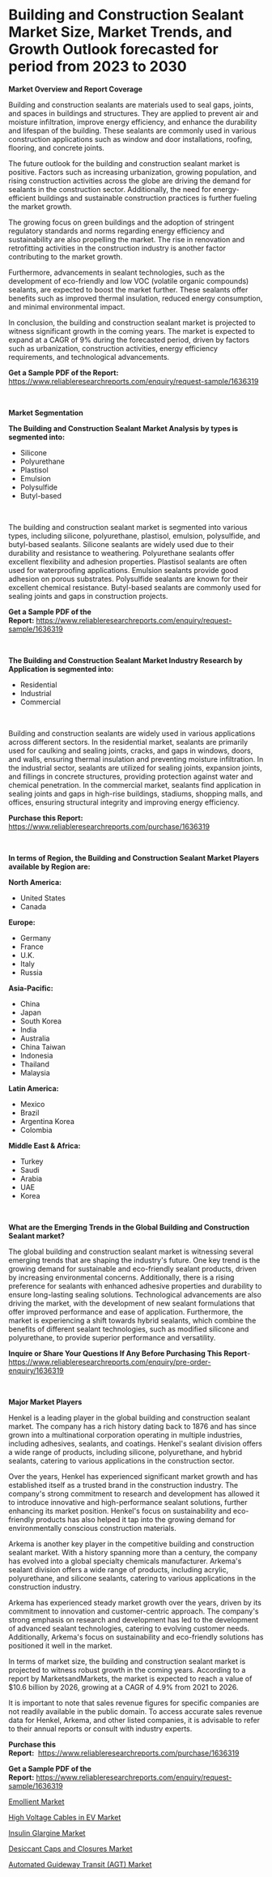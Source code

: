 <p><h1>Building and Construction Sealant Market Size, Market Trends, and Growth Outlook forecasted for period from 2023 to 2030</h1></p><p><strong>Market Overview and Report Coverage</strong></p>
<p><p>Building and construction sealants are materials used to seal gaps, joints, and spaces in buildings and structures. They are applied to prevent air and moisture infiltration, improve energy efficiency, and enhance the durability and lifespan of the building. These sealants are commonly used in various construction applications such as window and door installations, roofing, flooring, and concrete joints.</p><p>The future outlook for the building and construction sealant market is positive. Factors such as increasing urbanization, growing population, and rising construction activities across the globe are driving the demand for sealants in the construction sector. Additionally, the need for energy-efficient buildings and sustainable construction practices is further fueling the market growth.</p><p>The growing focus on green buildings and the adoption of stringent regulatory standards and norms regarding energy efficiency and sustainability are also propelling the market. The rise in renovation and retrofitting activities in the construction industry is another factor contributing to the market growth.</p><p>Furthermore, advancements in sealant technologies, such as the development of eco-friendly and low VOC (volatile organic compounds) sealants, are expected to boost the market further. These sealants offer benefits such as improved thermal insulation, reduced energy consumption, and minimal environmental impact.</p><p>In conclusion, the building and construction sealant market is projected to witness significant growth in the coming years. The market is expected to expand at a CAGR of 9% during the forecasted period, driven by factors such as urbanization, construction activities, energy efficiency requirements, and technological advancements.</p></p>
<p><strong>Get a Sample PDF of the Report:</strong> <a href="https://www.reliableresearchreports.com/enquiry/request-sample/1636319">https://www.reliableresearchreports.com/enquiry/request-sample/1636319</a></p>
<p>&nbsp;</p>
<p><strong>Market Segmentation</strong></p>
<p><strong>The Building and Construction Sealant Market Analysis by types is segmented into:</strong></p>
<p><ul><li>Silicone</li><li>Polyurethane</li><li>Plastisol</li><li>Emulsion</li><li>Polysulfide</li><li>Butyl-based</li></ul></p>
<p>&nbsp;</p>
<p><p>The building and construction sealant market is segmented into various types, including silicone, polyurethane, plastisol, emulsion, polysulfide, and butyl-based sealants. Silicone sealants are widely used due to their durability and resistance to weathering. Polyurethane sealants offer excellent flexibility and adhesion properties. Plastisol sealants are often used for waterproofing applications. Emulsion sealants provide good adhesion on porous substrates. Polysulfide sealants are known for their excellent chemical resistance. Butyl-based sealants are commonly used for sealing joints and gaps in construction projects.</p></p>
<p><strong>Get a Sample PDF of the Report:</strong>&nbsp;<a href="https://www.reliableresearchreports.com/enquiry/request-sample/1636319">https://www.reliableresearchreports.com/enquiry/request-sample/1636319</a></p>
<p>&nbsp;</p>
<p><strong>The Building and Construction Sealant Market Industry Research by Application is segmented into:</strong></p>
<p><ul><li>Residential</li><li>Industrial</li><li>Commercial</li></ul></p>
<p>&nbsp;</p>
<p><p>Building and construction sealants are widely used in various applications across different sectors. In the residential market, sealants are primarily used for caulking and sealing joints, cracks, and gaps in windows, doors, and walls, ensuring thermal insulation and preventing moisture infiltration. In the industrial sector, sealants are utilized for sealing joints, expansion joints, and fillings in concrete structures, providing protection against water and chemical penetration. In the commercial market, sealants find application in sealing joints and gaps in high-rise buildings, stadiums, shopping malls, and offices, ensuring structural integrity and improving energy efficiency.</p></p>
<p><strong>Purchase this Report:</strong>&nbsp; <a href="https://www.reliableresearchreports.com/purchase/1636319">https://www.reliableresearchreports.com/purchase/1636319</a></p>
<p>&nbsp;</p>
<p><strong>In terms of Region, the Building and Construction Sealant Market Players available by Region are:</strong></p>
<p>
    <p> <strong> North America: </strong>
        <ul>
            <li>United States</li>
            <li>Canada</li>
        </ul>
        </p> 
    <p> <strong> Europe: </strong>
        <ul>
            <li>Germany</li>
            <li>France</li>
            <li>U.K.</li>
            <li>Italy</li>
            <li>Russia</li>
        </ul>
        </p> 
    <p> <strong> Asia-Pacific: </strong>
        <ul>
            <li>China</li>
            <li>Japan</li>
            <li>South Korea</li>
            <li>India</li>
            <li>Australia</li>
            <li>China Taiwan</li>
            <li>Indonesia</li>
            <li>Thailand</li>
            <li>Malaysia</li>
        </ul>
        </p> 
    <p> <strong> Latin America: </strong>
        <ul>
            <li>Mexico</li>
            <li>Brazil</li>
            <li>Argentina Korea</li>
            <li>Colombia</li>
        </ul>
        </p> 
    <p> <strong> Middle East & Africa: </strong>
        <ul>
            <li>Turkey</li>
            <li>Saudi</li>
            <li>Arabia</li>
            <li>UAE</li>
            <li>Korea</li>
        </ul>
    </p>
    </p>
<p>&nbsp;</p>
<p><strong>What are the Emerging Trends in the Global Building and Construction Sealant market?</strong></p>
<p><p>The global building and construction sealant market is witnessing several emerging trends that are shaping the industry's future. One key trend is the growing demand for sustainable and eco-friendly sealant products, driven by increasing environmental concerns. Additionally, there is a rising preference for sealants with enhanced adhesive properties and durability to ensure long-lasting sealing solutions. Technological advancements are also driving the market, with the development of new sealant formulations that offer improved performance and ease of application. Furthermore, the market is experiencing a shift towards hybrid sealants, which combine the benefits of different sealant technologies, such as modified silicone and polyurethane, to provide superior performance and versatility.</p></p>
<p><strong>Inquire or Share Your Questions If Any Before Purchasing This Report</strong>- <a href="https://www.reliableresearchreports.com/enquiry/pre-order-enquiry/1636319">https://www.reliableresearchreports.com/enquiry/pre-order-enquiry/1636319</a></p>
<p>&nbsp;</p>
<p><strong>Major Market Players</strong></p>
<p><p>Henkel is a leading player in the global building and construction sealant market. The company has a rich history dating back to 1876 and has since grown into a multinational corporation operating in multiple industries, including adhesives, sealants, and coatings. Henkel's sealant division offers a wide range of products, including silicone, polyurethane, and hybrid sealants, catering to various applications in the construction sector.</p><p>Over the years, Henkel has experienced significant market growth and has established itself as a trusted brand in the construction industry. The company's strong commitment to research and development has allowed it to introduce innovative and high-performance sealant solutions, further enhancing its market position. Henkel's focus on sustainability and eco-friendly products has also helped it tap into the growing demand for environmentally conscious construction materials.</p><p>Arkema is another key player in the competitive building and construction sealant market. With a history spanning more than a century, the company has evolved into a global specialty chemicals manufacturer. Arkema's sealant division offers a wide range of products, including acrylic, polyurethane, and silicone sealants, catering to various applications in the construction industry.</p><p>Arkema has experienced steady market growth over the years, driven by its commitment to innovation and customer-centric approach. The company's strong emphasis on research and development has led to the development of advanced sealant technologies, catering to evolving customer needs. Additionally, Arkema's focus on sustainability and eco-friendly solutions has positioned it well in the market.</p><p>In terms of market size, the building and construction sealant market is projected to witness robust growth in the coming years. According to a report by MarketsandMarkets, the market is expected to reach a value of $10.6 billion by 2026, growing at a CAGR of 4.9% from 2021 to 2026.</p><p>It is important to note that sales revenue figures for specific companies are not readily available in the public domain. To access accurate sales revenue data for Henkel, Arkema, and other listed companies, it is advisable to refer to their annual reports or consult with industry experts.</p></p>
<p><strong>Purchase this Report:</strong>&nbsp;&nbsp;<a href="https://www.reliableresearchreports.com/purchase/1636319">https://www.reliableresearchreports.com/purchase/1636319</a></p>
<p></p>
<p><strong>Get a Sample PDF of the Report:</strong>&nbsp;<a href="https://www.reliableresearchreports.com/enquiry/request-sample/1636319">https://www.reliableresearchreports.com/enquiry/request-sample/1636319</a></p>
<p><p><a href="https://medium.com/@jaremington56468/emollient-market-current-market-share-cagr-growth-projection-and-forecast-till-2030-4c43c69c420d">Emollient Market</a></p><p><a href="https://www.linkedin.com/pulse/high-voltage-cables-ev-market-size-share-global-analysis-so8xe/">High Voltage Cables in EV Market</a></p><p><a href="https://medium.com/@bradomar67436/insulin-glargine-nbsp-market-focuses-on-market-share-size-and-projected-forecast-till-2030-a0231254de4b">Insulin Glargine Market</a></p><p><a href="https://www.linkedin.com/pulse/desiccant-caps-closures-market-size-growth-forecast-from-tndxe/">Desiccant Caps and Closures Market</a></p><p><a href="https://www.linkedin.com/pulse/decoding-automated-guideway-transit-agt-market-visionary-insights-qydde/">Automated Guideway Transit (AGT) Market</a></p></p>